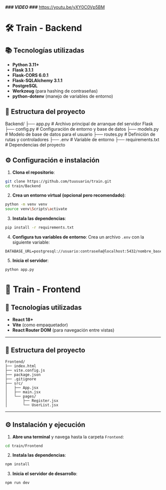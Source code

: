 ***### VIDEO ###***
https://youtu.be/yXY0C0Vp5BM


# 🛠️ Train - Backend

## 📚 Tecnologías utilizadas

- **Python 3.11+**
- **Flask 3.1.1**
- **Flask-CORS 6.0.1**
- **Flask-SQLAlchemy 3.1.1**
- **PostgreSQL**
- **Werkzeug** (para hashing de contraseñas)
- **python-dotenv** (manejo de variables de entorno)

## 📁 Estructura del proyecto

Backend/
├── app.py               # Archivo principal de arranque del servidor Flask
├── config.py            # Configuración de entorno y base de datos
├── models.py            # Modelo de base de datos para el usuario
├── routes.py            # Definición de rutas y controladores
├── .env                 # Variable de entorno 
├── requirements.txt     # Dependencias del proyecto

## ⚙️ Configuración e instalación

1. **Clona el repositorio**:
```bash
git clone https://github.com/tuusuario/train.git
cd train/Backend
```
2. **Crea un entorno virtual (opcional pero recomendado)**:
```bash
python -m venv venv
source venv\Scripts\activate  
```
3. **Instala las dependencias**:
```bash
pip install -r requirements.txt
```
4. **Configura tus variables de entorno**:
Crea un archivo `.env` con la siguiente variable:
```env
DATABASE_URL=postgresql://usuario:contraseña@localhost:5432/nombre_basedatos
```
5. **Inicia el servidor**:
```bash
python app.py
```



# 🚀 Train - Frontend


## 🧰 Tecnologías utilizadas

- **React 18+**
- **Vite** (como empaquetador)
- **React Router DOM** (para navegación entre vistas)

---

## 📁 Estructura del proyecto

```
Frontend/
├── index.html
├── vite.config.js
├── package.json
├── .gitignore
├── src/
│   ├── App.jsx              
│   ├── main.jsx             
│   └── pages/
│       ├── Register.jsx     
│       └── UserList.jsx    
```

---

## ⚙️ Instalación y ejecución

1. **Abre una terminal** y navega hasta la carpeta `Frontend`:

```bash
cd train/Frontend
```

2. **Instala las dependencias**:

```bash
npm install
```

3. **Inicia el servidor de desarrollo**:

```bash
npm run dev
```